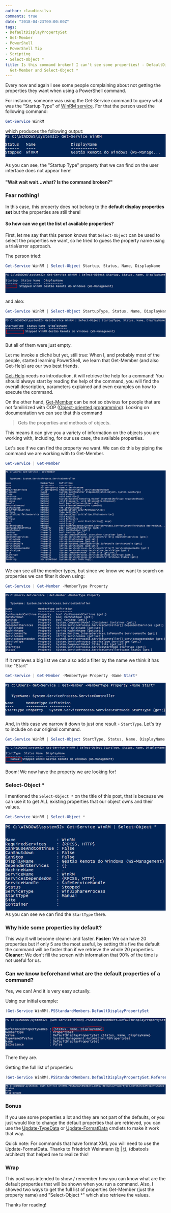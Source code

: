 ```yaml
---
author: claudiosilva
comments: true
date: "2018-04-23T00:00:00Z"
tags:
- DefaultDisplayPropertySet
- Get-Member
- PowerShell
- PowerShell Tip
- Scripting
- Select-Object *
title: Is this command broken? I can't see some properties! - DefaultDisplayPropertySet,
  Get-Member and Select-Object *
---
```

Every now and again I see some people complaining about not getting the properties they want when using a PowerShell command.

For instance, someone was using the Get-Service command to query what was the "Startup Type" of [WinRM service](https://blogs.technet.microsoft.com/jonjor/2009/01/09/winrm-windows-remote-management-troubleshooting/). For that the person used the following command:

``` powershell
Get-Service WinRM
```

which produces the following output:
![01_getservice_winrm](/img/2018/04/01_getservice_winrm.png?w=656)

As you can see, the "Startup Type" property that we can find on the user interface does not appear here!

#### "Wait wait wait...what? Is the command broken?"

### Fear nothing!

In this case, this property does not belong to the **default display properties set** but the properties are still there!

#### So how can we get the list of available properties?

First, let me say that this person knows that `Select-Object` can be used to select the properties we want, so he tried to guess the property name using a trial/error approach.

The person tried:

``` powershell
Get-Service WinRM | Select-Object Startup, Status, Name, DisplayName
```

![02_getservice_winrm_startupprop](/img/2018/04/02_getservice_winrm_startupprop.png?w=656)

and also:

``` powershell
Get-Service WinRM | Select-Object StartupType, Status, Name, DisplayName
```

![03_getservice_winrm_startuptypeprop](/img/2018/04/03_getservice_winrm_startuptypeprop.png?w=656)

But all of them were just empty.

Let me invoke a cliché but yet, still true:
When I, and probably most of the people, started learning PowerShell, we learn that Get-Member (and also Get-Help) are our two best friends.

[Get-Help](https://docs.microsoft.com/en-us/powershell/module/microsoft.powershell.core/get-help?view=powershell-6) needs no introduction, it will retrieve the help for a command! You should always start by reading the help of the command, you will find the overall description, parameters explained and even examples on how to execute the command.

On the other hand, [Get-Member](https://docs.microsoft.com/en-us/powershell/module/microsoft.powershell.utility/get-member?view=powershell-6) can be not so obvious for people that are not familirized with OOP ([Object-oriented programming](https://en.wikipedia.org/wiki/Object-oriented_programming)). Looking on documentation we can see that this command

> Gets the properties and methods of objects.

This means it can give you a variety of information on the objects you are working with, including, for our use case, the available properties.

Let's see if we can find the property we want. We can do this by piping the command we are working with to Get-Member.

``` powershell
Get-Service | Get-Member
```

![04_getservice_getmember](/img/2018/04/04_getservice_getmember.png?w=656)

We can see all the member types, but since we know we want to search on properties we can filter it down using:

``` powershell
Get-Service | Get-Member -MemberType Property
```

![05_getservice_getmember_properties](/img/2018/04/05_getservice_getmember_properties.png?w=656)

If it retrieves a big list we can also add a filter by the name we think it has like "Start"

``` powershell
Get-Service | Get-Member -MemberType Property -Name Start*
```

![06_getservice_getmember_properties_filter](/img/2018/04/06_getservice_getmember_properties_filter.png?w=656)

And, in this case we narrow it down to just one result - `StartType`. Let's try to include on our original command.

``` powershell
Get-Service WinRM | Select-Object StartType, Status, Name, DisplayName
```

![07_getservice_winrm_with_starttype](/img/2018/04/07_getservice_winrm_with_starttype.png?w=656)

Boom! We now have the property we are looking for!

### Select-Object *

I mentioned the `Select-Object *` on the title of this post, that is because we can use it to get ALL existing properties that our object owns and their values.

``` powershell
Get-Service WinRM | Select-Object *
```

![08_getservice_winrm_selectstar](/img/2018/04/08_getservice_winrm_selectstar.png?w=656)
As you can see we can find the `StartType` there.

### Why hide some properties by default?

This way it will become cleaner and faster.
**Faster:** We can have 20 properties but if only 5 are the most useful, by setting this five the default the command will be faster than if we retrieve the whole 20 properties.
**Cleaner:** We don't fill the screen with information that 90% of the time is not useful for us.

### Can we know beforehand what are the default properties of a command?

Yes, we can! And it is very easy actually.

Using our initial example:

``` powershell
(Get-Service WinRM).PSStandardMembers.DefaultDisplayPropertySet
```

![09_getservice_winrm_defaulproperties](/img/2018/04/09_getservice_winrm_defaulproperties.png?w=656)

There they are.

Getting the full list of properties:

``` powershell
(Get-Service WinRM).PSStandardMembers.DefaultDisplayPropertySet.ReferencedPropertyNames
```

![10_getservice_winrm_defaulpropertieslist](/img/2018/04/10_getservice_winrm_defaulpropertieslist.png?w=656)

### Bonus

If you use some properties a lot and they are not part of the defaults, or you just would like to change the default properties that are retrieved, you can use the [Update-TypeData](https://docs.microsoft.com/en-us/powershell/module/microsoft.powershell.utility/update-typedata?view=powershell-6) or [Update-FormatData](https://docs.microsoft.com/en-us/powershell/module/microsoft.powershell.utility/update-formatdata?view=powershell-6) cmdlets to make it work that way.

Quick note: For commands that have format XML you will need to use the Update-FormatData.
Thanks to Friedrich Weinmann ([b](https://allthingspowershell.blogspot.co.uk/) \| [t](https://twitter.com/FredWeinmann)), (dbatools architect) that helped me to realize this!

### Wrap

This post was intended to show / remember how you can know what are the default properties that will be shown when you run a command. Also, I showed two ways to get the full list of properties Get-Member (just the property name) and "Select-Object *" which also retrieve the values.

Thanks for reading!
